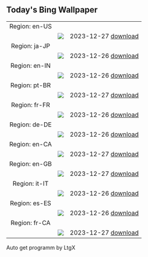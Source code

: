 ## Today's Bing Wallpaper
|      |      |      |
| :----: | :----: | :----: |
|Region: en-US
||![](https://www.bing.com/th?id=OHR.BoxingDaySunrise_EN-US9951041123_UHD.jpg&pid=hp&w=1152&h=648&rs=1&c=4)|2023-12-27 [download](https://www.bing.com/th?id=OHR.BoxingDaySunrise_EN-US9951041123_UHD.jpg)|
|Region: ja-JP
||![](https://www.bing.com/th?id=OHR.BoxingDaySunrise_JA-JP3167199681_UHD.jpg&pid=hp&w=1152&h=648&rs=1&c=4)|2023-12-26 [download](https://www.bing.com/th?id=OHR.BoxingDaySunrise_JA-JP3167199681_UHD.jpg)|
|Region: en-IN
||![](https://www.bing.com/th?id=OHR.SanchiStupaMP_EN-IN0719147985_UHD.jpg&pid=hp&w=1152&h=648&rs=1&c=4)|2023-12-26 [download](https://www.bing.com/th?id=OHR.SanchiStupaMP_EN-IN0719147985_UHD.jpg)|
|Region: pt-BR
||![](https://www.bing.com/th?id=OHR.ToucanetEmpoleirado_PT-BR9974845394_UHD.jpg&pid=hp&w=1152&h=648&rs=1&c=4)|2023-12-27 [download](https://www.bing.com/th?id=OHR.ToucanetEmpoleirado_PT-BR9974845394_UHD.jpg)|
|Region: fr-FR
||![](https://www.bing.com/th?id=OHR.BoxingDaySunrise_FR-FR4883075706_UHD.jpg&pid=hp&w=1152&h=648&rs=1&c=4)|2023-12-26 [download](https://www.bing.com/th?id=OHR.BoxingDaySunrise_FR-FR4883075706_UHD.jpg)|
|Region: de-DE
||![](https://www.bing.com/th?id=OHR.BoxingDaySunrise_DE-DE5103627407_UHD.jpg&pid=hp&w=1152&h=648&rs=1&c=4)|2023-12-26 [download](https://www.bing.com/th?id=OHR.BoxingDaySunrise_DE-DE5103627407_UHD.jpg)|
|Region: en-CA
||![](https://www.bing.com/th?id=OHR.BoxingDayCA_EN-CA7491018775_UHD.jpg&pid=hp&w=1152&h=648&rs=1&c=4)|2023-12-27 [download](https://www.bing.com/th?id=OHR.BoxingDayCA_EN-CA7491018775_UHD.jpg)|
|Region: en-GB
||![](https://www.bing.com/th?id=OHR.PrincesStreetEdinburgh_EN-GB8368350415_UHD.jpg&pid=hp&w=1152&h=648&rs=1&c=4)|2023-12-27 [download](https://www.bing.com/th?id=OHR.PrincesStreetEdinburgh_EN-GB8368350415_UHD.jpg)|
|Region: it-IT
||![](https://www.bing.com/th?id=OHR.BoxingDaySunrise_IT-IT0476849181_UHD.jpg&pid=hp&w=1152&h=648&rs=1&c=4)|2023-12-26 [download](https://www.bing.com/th?id=OHR.BoxingDaySunrise_IT-IT0476849181_UHD.jpg)|
|Region: es-ES
||![](https://www.bing.com/th?id=OHR.BoxingDaySunrise_ES-ES5793885538_UHD.jpg&pid=hp&w=1152&h=648&rs=1&c=4)|2023-12-26 [download](https://www.bing.com/th?id=OHR.BoxingDaySunrise_ES-ES5793885538_UHD.jpg)|
|Region: fr-CA
||![](https://www.bing.com/th?id=OHR.BoxingDayCA_FR-CA0734664319_UHD.jpg&pid=hp&w=1152&h=648&rs=1&c=4)|2023-12-27 [download](https://www.bing.com/th?id=OHR.BoxingDayCA_FR-CA0734664319_UHD.jpg)|

Auto get programm by LtgX
